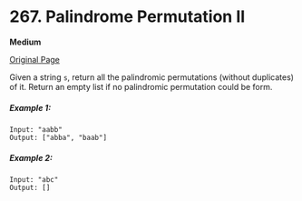 # 267. Palindrome Permutation II

**Medium**

[Original Page](https://leetcode.com/problems/palindrome-permutation-ii/)

Given a string `s`, return all the palindromic permutations (without duplicates) of it. Return an empty list if no palindromic permutation could be form.

##### Example 1:
```
Input: "aabb"
Output: ["abba", "baab"]
```

##### Example 2:
```
Input: "abc"
Output: []
```
